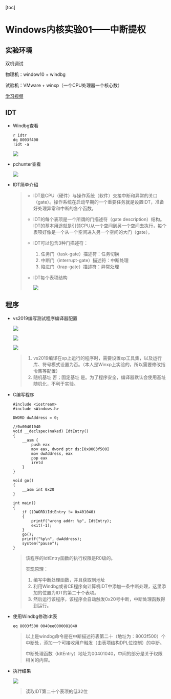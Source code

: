 [toc]

# Windows内核实验01——中断提权



## 实验环境

双机调试

物理机：window10 + windbg

试验机：VMware + winxp（一个CPU处理器一个核心数）

[学习视频](https://www.bilibili.com/video/BV1Eb411P7K5?spm_id_from=333.999.0.0&vd_source=032603e56385a7af6789a8f132f83ad2)

## IDT

- Windbg查看

  ```shell
  r idtr
  dq 8003f400
  !idt -a
  ```

  ![](https://blog-1308247953.cos.ap-chengdu.myqcloud.com/blog/20220616170444.png)

- pchunter查看

  ![](https://blog-1308247953.cos.ap-chengdu.myqcloud.com/blog/20220616170038.png)

- IDT简单介绍

  > - IDT是CPU（硬件）与操作系统（软件）交接中断和异常的关口（gate）。操作系统在启动早期的一个重要任务就是设置IDT，准备好处理异常和中断的各个函数。
  >
  > - IDT的每个表项是一个所谓的门描述符（gate description）结构。IDT的基本用途就是引领CPU从一个空间到另一个空间去执行，每个表项好像是一个从一个空间进入另一个空间的大门（gate）。
  >
  > - IDT可以包含3种门描述符：
  >
  >   1. 任务门（task-gate）描述符：任务切换
  >   2. 中断门（interrupt-gate）描述符：中断处理
  >   3. 陷进门（trap-gate）描述符：异常处理
  >
  > - IDT每个表项结构
  >
  >   ![](https://blog-1308247953.cos.ap-chengdu.myqcloud.com/blog/20220617111759.png)

## 程序

- vs2019编写测试程序编译器配置

  ![](https://blog-1308247953.cos.ap-chengdu.myqcloud.com/blog/20220616165140.png)

  ![](https://blog-1308247953.cos.ap-chengdu.myqcloud.com/blog/20220616165739.png)

  ![](https://blog-1308247953.cos.ap-chengdu.myqcloud.com/blog/20220616164905.png)

  > 1. vs2019编译在xp上运行的程序时，需要设置xp工具集，以及运行库、符号模式设置为否。（本人是Winxp上实验的，所以需要修改指令集等配置）
  > 2. 随机基址 否；固定基址 是。为了程序安全，编译器默认会使用基址随机化，不利于实验。

- C编写程序

  ```shell
  #include <iostream>
  #include <Windows.h>
  
  DWORD dwAddress = 0;
  
  //0x00401040
  void __declspec(naked) IdtEntry()
  {
      __asm {
          push eax
          mov eax, dword ptr ds:[0x8003f500]
          mov dwAddress, eax
          pop eax
          iretd
      }
  }
  
  void go()
  {
      __asm int 0x20
  }
  
  int main()
  {
      if ((DWORD)IdtEntry != 0x401040)
      {
          printf("wrong addr: %p", IdtEntry);
          exit(-1);
      }
      go();
      printf("%p\n", dwAddress);
      system("pause");
  }
  ```

  > 该程序的IdtEntry函数的执行权限是R0级的。
  >
  > 实现原理：
  >
  > 1. 编写中断处理函数，并且获取到地址
  > 2. 利用Windbg或者CE程序向计算机IDT中添加一条中断处理，这里添加的位置为IDT的第二十个表项。
  > 3. 然后运行该程序，该程序会自动触发0x20号中断，中断处理函数得到运行。

- 使用Windbg修改idt表

  ```shell
  eq 8003f500 0040ee0000081040
  ```

  > 以上是windbg命令是在中断描述符表第二十（地址为：8003f500）个中断处，添加一个可接收用户触发（由表项结构DPL位控制）的中断。
  >
  > 中断处理函数（IdtEntry）地址为00401040，中间的部分是关于权限相关的内容。

- 执行结果

  ![](https://blog-1308247953.cos.ap-chengdu.myqcloud.com/blog/20220617092255.png)

  > 读取IDT第二十个表项的低32位